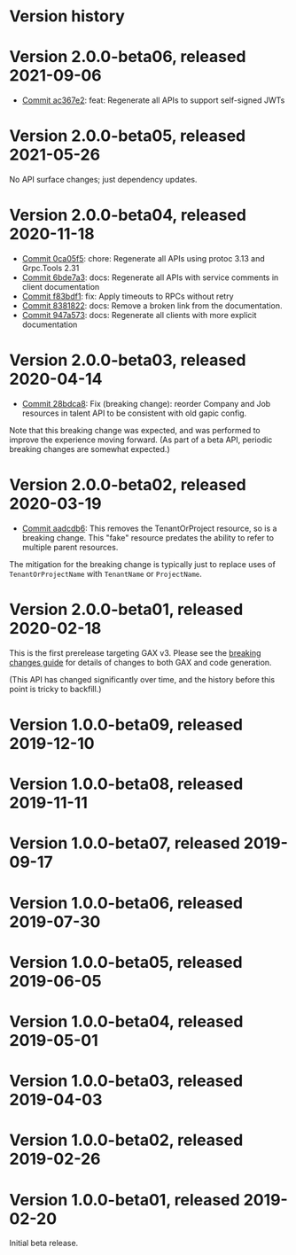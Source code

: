 # Version history

# Version 2.0.0-beta06, released 2021-09-06

- [Commit ac367e2](https://github.com/googleapis/google-cloud-dotnet/commit/ac367e2): feat: Regenerate all APIs to support self-signed JWTs

# Version 2.0.0-beta05, released 2021-05-26

No API surface changes; just dependency updates.

# Version 2.0.0-beta04, released 2020-11-18

- [Commit 0ca05f5](https://github.com/googleapis/google-cloud-dotnet/commit/0ca05f5): chore: Regenerate all APIs using protoc 3.13 and Grpc.Tools 2.31
- [Commit 6bde7a3](https://github.com/googleapis/google-cloud-dotnet/commit/6bde7a3): docs: Regenerate all APIs with service comments in client documentation
- [Commit f83bdf1](https://github.com/googleapis/google-cloud-dotnet/commit/f83bdf1): fix: Apply timeouts to RPCs without retry
- [Commit 8381822](https://github.com/googleapis/google-cloud-dotnet/commit/8381822): docs: Remove a broken link from the documentation.
- [Commit 947a573](https://github.com/googleapis/google-cloud-dotnet/commit/947a573): docs: Regenerate all clients with more explicit documentation

# Version 2.0.0-beta03, released 2020-04-14

- [Commit 28bdca8](https://github.com/googleapis/google-cloud-dotnet/commit/28bdca8): Fix (breaking change): reorder Company and Job resources in talent API to be consistent with old gapic config.

Note that this breaking change was expected, and was performed to
improve the experience moving forward. (As part of a beta API,
periodic breaking changes are somewhat expected.)

# Version 2.0.0-beta02, released 2020-03-19

- [Commit aadcdb6](https://github.com/googleapis/google-cloud-dotnet/commit/aadcdb6): This removes the TenantOrProject resource, so is a breaking change. This "fake" resource predates the ability to refer to multiple parent resources.

The mitigation for the breaking change is typically just to replace
uses of `TenantOrProjectName` with `TenantName` or `ProjectName`.

# Version 2.0.0-beta01, released 2020-02-18

This is the first prerelease targeting GAX v3. Please see the [breaking changes
guide](https://googleapis.github.io/google-cloud-dotnet/docs/guides/breaking-gax2.html)
for details of changes to both GAX and code generation.

(This API has changed significantly over time, and the history before this point is tricky to backfill.)

# Version 1.0.0-beta09, released 2019-12-10

# Version 1.0.0-beta08, released 2019-11-11

# Version 1.0.0-beta07, released 2019-09-17

# Version 1.0.0-beta06, released 2019-07-30

# Version 1.0.0-beta05, released 2019-06-05

# Version 1.0.0-beta04, released 2019-05-01

# Version 1.0.0-beta03, released 2019-04-03

# Version 1.0.0-beta02, released 2019-02-26

# Version 1.0.0-beta01, released 2019-02-20

Initial beta release.
